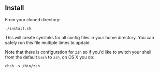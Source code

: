 Install
-------

From your cloned directory:

    ./install.sh

This will create symlinks for all config files in your home directory. You can
safely run this file multiple times to update.

Note that there is configuration for `zsh` so if you'd like to switch your shell from the default `bash` to `zsh`, on OS X you do:

    chsh -s /bin/zsh

